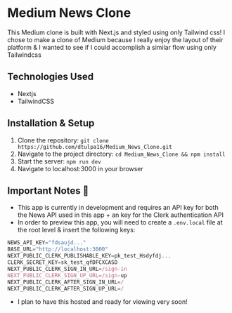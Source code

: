 # Medium News Clone

This Medium clone is built with Next.js and styled using only Tailwind css! I chose to make a clone of Medium because I really enjoy the layout of their platform & I wanted to see if I could accomplish a similar flow using only Tailwindcss

## Technologies Used

- Nextjs
- TailwindCSS

## Installation & Setup

1. Clone the repository: `git clone https://github.com/dtulpa16/Medium_News_Clone.git`
2. Navigate to the project directory: `cd Medium_News_Clone && npm install`
3. Start the server: `npm run dev`
4. Navigate to localhost:3000 in your browser

## Important Notes 🔴

- This app is currently in development and requires an API key for both the News API used in this app + an key for the Clerk authentication API
- In order to preview this app, you will need to create a `.env.local` file at the root level & insert the following keys:
```javascript
NEWS_API_KEY="fdsaujd..."
BASE_URL="http://localhost:3000"
NEXT_PUBLIC_CLERK_PUBLISHABLE_KEY=pk_test_Hsdyfdj...
CLERK_SECRET_KEY=sk_test_qfDFCXCASD
NEXT_PUBLIC_CLERK_SIGN_IN_URL=/sign-in
NEXT_PUBLIC_CLERK_SIGN_UP_URL=/sign-up
NEXT_PUBLIC_CLERK_AFTER_SIGN_IN_URL=/
NEXT_PUBLIC_CLERK_AFTER_SIGN_UP_URL=/
```
- I plan to have this hosted and ready for viewing very soon!
